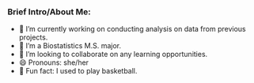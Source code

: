 ### Brief Intro/About Me:

<!--
**lebronable/lebronable** is a ✨ _special_ ✨ repository because its `README.md` (this file) appears on your GitHub profile.

Here are some ideas to get you started:
-->


- 🔭 I’m currently working on conducting analysis on data from previous projects. 
- 🌱 I’m a Biostatistics M.S. major.
- 👯 I’m looking to collaborate on any learning opportunities. 
- 😄 Pronouns: she/her
- 🐶 Fun fact: I used to play basketball.

